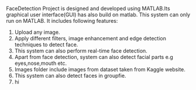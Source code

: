 FaceDetection Project is designed and developed using MATLAB.Its graphical user interface(GUI) has also build on matlab. This system can only run on MATLAB. It includes following features:
1. Upload any image.
2. Apply different filters, image enhancement and edge detection techniques to detect face.
3. This system can also perform real-time face detection.
4. Apart from face detection, system can also detect facial parts e.g eyes,nose,mouth etc.
5. Images folder include images from dataset taken from Kaggle website.
6. This system can also detect faces in groupfie.
7. hi